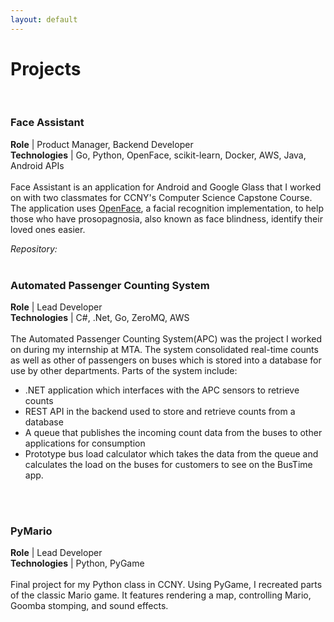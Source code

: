```yaml
---
layout: default
---
```


Projects
========

<br>

### Face Assistant
**Role** | Product Manager, Backend Developer <br>
**Technologies** | Go, Python, OpenFace, scikit-learn, Docker, AWS, Java,
Android APIs
<br><br>
Face Assistant is an application for Android and Google Glass that I worked on
with two classmates for CCNY's Computer Science Capstone Course. The
application uses [OpenFace](http://cmusatyalab.github.io/openface/), a facial
recognition implementation, to help
those who have prosopagnosia, also known as face blindness, identify their loved
ones easier.

_Repository:_
<br><br>

### Automated Passenger Counting System
**Role** | Lead Developer<br>
**Technologies** | C#, .Net, Go, ZeroMQ, AWS
<br><br>
The Automated Passenger Counting System(APC) was the project I worked on during my
internship at MTA. The system consolidated real-time counts as well as other
of passengers on buses which is stored into a database for use by other departments.
Parts of the system include:

- .NET application which interfaces with the APC sensors to retrieve counts
- REST API in the backend used to store and retrieve counts from a database
- A queue that publishes the incoming count data from the buses to other applications for consumption
- Prototype bus load calculator which takes the data from the queue and calculates the
  load on the buses for customers to see on the BusTime app.

<br><br>

### PyMario
**Role** | Lead Developer<br>
**Technologies** | Python, PyGame
<br><br>
Final project for my Python class in CCNY. Using PyGame, I recreated parts of
the classic Mario game. It features rendering a map, controlling Mario, Goomba
stomping, and sound effects.

